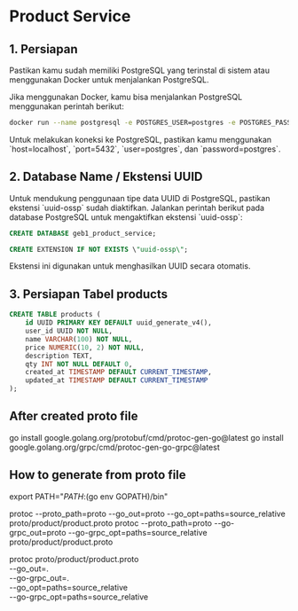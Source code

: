 # Product Service

## 1. Persiapan

Pastikan kamu sudah memiliki PostgreSQL yang terinstal di sistem atau menggunakan Docker untuk menjalankan PostgreSQL.

Jika menggunakan Docker, kamu bisa menjalankan PostgreSQL menggunakan perintah berikut:

```bash
docker run --name postgresql -e POSTGRES_USER=postgres -e POSTGRES_PASSWORD=postgres -p 5432:5432 -v /var/lib/postgresql/data -d postgres
```

Untuk melakukan koneksi ke PostgreSQL, pastikan kamu menggunakan \`host=localhost\`, \`port=5432\`, \`user=postgres\`, dan \`password=postgres\`.

## 2. Database Name / Ekstensi UUID

Untuk mendukung penggunaan tipe data UUID di PostgreSQL, pastikan ekstensi \`uuid-ossp\` sudah diaktifkan. Jalankan perintah berikut pada database PostgreSQL untuk mengaktifkan ekstensi \`uuid-ossp\`:

```sql
CREATE DATABASE geb1_product_service;
```

```sql
CREATE EXTENSION IF NOT EXISTS \"uuid-ossp\";
```

Ekstensi ini digunakan untuk menghasilkan UUID secara otomatis.

## 3. Persiapan Tabel products

```sql
CREATE TABLE products (
    id UUID PRIMARY KEY DEFAULT uuid_generate_v4(),
    user_id UUID NOT NULL,
    name VARCHAR(100) NOT NULL,
    price NUMERIC(10, 2) NOT NULL,
    description TEXT,
    qty INT NOT NULL DEFAULT 0,
    created_at TIMESTAMP DEFAULT CURRENT_TIMESTAMP,
    updated_at TIMESTAMP DEFAULT CURRENT_TIMESTAMP
);
```

## After created proto file

go install google.golang.org/protobuf/cmd/protoc-gen-go@latest
go install google.golang.org/grpc/cmd/protoc-gen-go-grpc@latest

## How to generate from proto file

export PATH="$PATH:$(go env GOPATH)/bin"

protoc --proto_path=proto --go_out=proto --go_opt=paths=source_relative proto/product/product.proto
protoc --proto_path=proto --go-grpc_out=proto --go-grpc_opt=paths=source_relative proto/product/product.proto

protoc proto/product/product.proto \
  --go_out=. \
  --go-grpc_out=. \
  --go_opt=paths=source_relative \
  --go-grpc_opt=paths=source_relative
